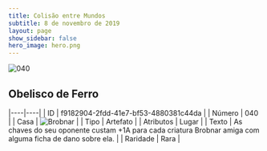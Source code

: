 ```yaml
---
title: Colisão entre Mundos
subtitle: 8 de novembro de 2019
layout: page
show_sidebar: false
hero_image: hero.png
---
```


![040](https://cdn.keyforgegame.com/media/card_front/pt/452_040_4JQQP6F9J27P_pt.png)

## Obelisco de Ferro

|----|----|
| ID | f9182904-2fdd-41e7-bf53-4880381c44da |
| Número | 040 |
| Casa | ![Brobnar](https://archonarcana.com/images/thumb/e/e0/Brobnar.png/22px-Brobnar.png "Brobnar") |
| Tipo | Artefato |
| Atributos | Lugar |
| Texto | As chaves do seu oponente custam +1A para cada criatura Brobnar amiga com alguma ficha de dano sobre ela. |
| Raridade | Rara |
